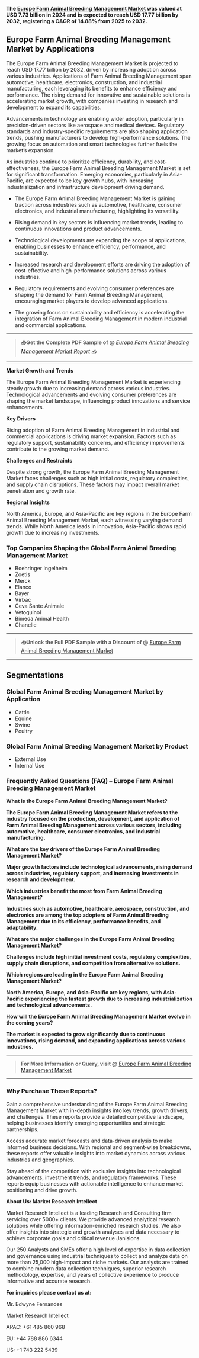 <p><strong>The <a href="https://www.marketresearchintellect.com/download-sample/?rid=236559&amp;utm_source=Pulse-April-Europe&amp;utm_medium=852">Europe Farm Animal Breeding Management Market</a> was valued at USD 7.73 billion in 2024 and is expected to reach USD 17.77 billion by 2032, registering a CAGR of 14.88% from 2025 to 2032.</strong></p><h2>Europe Farm Animal Breeding Management Market by Applications&nbsp;</h2><p><p>The Europe Farm Animal Breeding Management Market is projected to reach USD 17.77 billion by 2032, driven by increasing adoption across various industries. Applications of Farm Animal Breeding Management span automotive, healthcare, electronics, construction, and industrial manufacturing, each leveraging its benefits to enhance efficiency and performance. The rising demand for innovative and sustainable solutions is accelerating market growth, with companies investing in research and development to expand its capabilities.</p><p>Advancements in technology are enabling wider adoption, particularly in precision-driven sectors like aerospace and medical devices. Regulatory standards and industry-specific requirements are also shaping application trends, pushing manufacturers to develop high-performance solutions. The growing focus on automation and smart technologies further fuels the market&rsquo;s expansion.</p><p>As industries continue to prioritize efficiency, durability, and cost-effectiveness, the Europe Farm Animal Breeding Management Market is set for significant transformation. Emerging economies, particularly in Asia-Pacific, are expected to be key growth hubs, with increasing industrialization and infrastructure development driving demand.</p></p><ul><li><p>The Europe Farm Animal Breeding Management Market is gaining traction across industries such as automotive, healthcare, consumer electronics, and industrial manufacturing, highlighting its versatility.</p></li><li><p>Rising demand in key sectors is influencing market trends, leading to continuous innovations and product advancements.</p></li><li><p>Technological developments are expanding the scope of applications, enabling businesses to enhance efficiency, performance, and sustainability.</p></li><li><p>Increased research and development efforts are driving the adoption of cost-effective and high-performance solutions across various industries.</p></li><li><p>Regulatory requirements and evolving consumer preferences are shaping the demand for Farm Animal Breeding Management, encouraging market players to develop advanced applications.</p></li><li><p>The growing focus on sustainability and efficiency is accelerating the integration of Farm Animal Breeding Management in modern industrial and commercial applications.</p></li></ul><hr /><blockquote><p><strong><span class="font-[700]">📥Get the Complete PDF Sample of @ </span></strong><em><span class="font-[700]"><a href="https://www.marketresearchintellect.com/download-sample/?rid=236559&amp;utm_source=Pulse-April-Europe&amp;utm_medium=852" target="_blank" data-tracking-control-name="article-ssr-frontend-pulse_little-text-block" data-tracking-will-navigate="" data-test-link="">Europe Farm Animal Breeding Management Market Report</a>&nbsp;📥</span></em></p></blockquote><hr /><p class="" data-start="77" data-end="360"><strong data-start="77" data-end="105">Market Growth and Trends</strong></p><p class="" data-start="77" data-end="360">The Europe Farm Animal Breeding Management Market is experiencing steady growth due to increasing demand across various industries. Technological advancements and evolving consumer preferences are shaping the market landscape, influencing product innovations and service enhancements.</p><p class="" data-start="362" data-end="606"><strong data-start="362" data-end="377">Key Drivers</strong></p><p class="" data-start="362" data-end="606">Rising adoption of Farm Animal Breeding Management in industrial and commercial applications is driving market expansion. Factors such as regulatory support, sustainability concerns, and efficiency improvements contribute to the growing market demand.</p><p class="" data-start="608" data-end="849"><strong data-start="608" data-end="637">Challenges and Restraints</strong></p><p class="" data-start="608" data-end="849">Despite strong growth, the Europe Farm Animal Breeding Management Market faces challenges such as high initial costs, regulatory complexities, and supply chain disruptions. These factors may impact overall market penetration and growth rate.</p><p class="" data-start="851" data-end="1095"><strong data-start="851" data-end="872">Regional Insights</strong></p><p class="" data-start="851" data-end="1095">North America, Europe, and Asia-Pacific are key regions in the Europe Farm Animal Breeding Management Market, each witnessing varying demand trends. While North America leads in innovation, Asia-Pacific shows rapid growth due to increasing investments.</p><p><h3>Top Companies Shaping the Global Farm Animal Breeding Management Market </h3><ul><li>Boehringer Ingelheim</li><li>Zoetis</li><li>Merck</li><li>Elanco</li><li>Bayer</li><li>Virbac</li><li>Ceva Sante Animale</li><li>Vetoquinol</li><li>Bimeda Animal Health</li><li>Chanelle</li></ul></p><hr /><blockquote><p><strong>📥Unlock the Full PDF Sample with a Discount of @</strong> <a href="https://www.marketresearchintellect.com/ask-for-discount/?rid=236559&amp;utm_source=Pulse-April-Europe&amp;utm_medium=852">Europe Farm Animal Breeding Management Market</a></p></blockquote><hr /><p><h2>Segmentations</h2><h3>Global Farm Animal Breeding Management Market by Application</h3><ul><li>Cattle</li><li>Equine</li><li>Swine</li><li>Poultry</li></ul><h3>Global Farm Animal Breeding Management Market by Product</h3><ul><li>External Use</li><li>Internal Use</li></ul></p><h3><strong>Frequently Asked Questions (FAQ) &ndash; Europe Farm Animal Breeding Management Market</strong></h3><p><strong>What is the Europe Farm Animal Breeding Management Market?</strong></p><p><strong>The Europe Farm Animal Breeding Management Market refers to the industry focused on the production, development, and application of Farm Animal Breeding Management across various sectors, including automotive, healthcare, consumer electronics, and industrial manufacturing.</strong></p><p><strong>What are the key drivers of the Europe Farm Animal Breeding Management Market?</strong></p><p><strong>Major growth factors include technological advancements, rising demand across industries, regulatory support, and increasing investments in research and development.</strong></p><p><strong>Which industries benefit the most from Farm Animal Breeding Management?</strong></p><p><strong>Industries such as automotive, healthcare, aerospace, construction, and electronics are among the top adopters of Farm Animal Breeding Management due to its efficiency, performance benefits, and adaptability.</strong></p><p><strong>What are the major challenges in the Europe Farm Animal Breeding Management Market?</strong></p><p><strong>Challenges include high initial investment costs, regulatory complexities, supply chain disruptions, and competition from alternative solutions.</strong></p><p><strong>Which regions are leading in the Europe Farm Animal Breeding Management Market?</strong></p><p><strong>North America, Europe, and Asia-Pacific are key regions, with Asia-Pacific experiencing the fastest growth due to increasing industrialization and technological advancements.</strong></p><p><strong>How will the Europe Farm Animal Breeding Management Market evolve in the coming years?</strong></p><p><strong>The market is expected to grow significantly due to continuous innovations, rising demand, and expanding applications across various industries.</strong></p><hr /><blockquote><p><span class="font-[700]"><strong>For More Information or Query, visit&nbsp;@</strong>&nbsp;</span><span class="font-[700]"><a href="https://www.marketresearchintellect.com/product/global-farm-animal-breeding-management-market-size-and-forecast-2/?utm_source=Linkedin&utm_medium=852" target="_blank" data-tracking-control-name="article-ssr-frontend-pulse_little-text-block" data-tracking-will-navigate="" data-test-link="">Europe Farm Animal Breeding Management Market</a></span></p></blockquote><hr /><h3><strong data-start="0" data-end="31">Why Purchase These Reports?</strong></h3><p class="" data-start="35" data-end="297">Gain a comprehensive understanding of the Europe Farm Animal Breeding Management Market with in-depth insights into key trends, growth drivers, and challenges. These reports provide a detailed competitive landscape, helping businesses identify emerging opportunities and strategic partnerships.</p><p class="" data-start="299" data-end="540">Access accurate market forecasts and data-driven analysis to make informed business decisions. With regional and segment-wise breakdowns, these reports offer valuable insights into market dynamics across various industries and geographies.</p><p class="" data-start="542" data-end="784">Stay ahead of the competition with exclusive insights into technological advancements, investment trends, and regulatory frameworks. These reports equip businesses with actionable intelligence to enhance market positioning and drive growth.</p><p><strong><span class="font-[700]">About Us: Market Research Intellect</span></strong></p><p><span class="">Market Research Intellect is a leading Research and Consulting firm servicing over 5000+ clients. We provide advanced analytical research solutions while offering information-enriched research studies.&nbsp;</span>We also offer insights into strategic and growth analyses and data necessary to achieve corporate goals and critical revenue Janisions.</p><p><span class="">Our 250 Analysts and SMEs offer a high level of expertise in data collection and governance using industrial techniques to collect and analyze data on more than 25,000 high-impact and niche markets. Our analysts are trained to combine modern data collection techniques, superior research methodology, expertise, and years of collective experience to produce informative and accurate research.</span></p><p><strong>For inquiries please contact us at:</strong></p><p>Mr. Edwyne Fernandes</p><p>Market Research Intellect</p><p>APAC: +61 485 860 968</p><p>EU: +44 788 886 6344</p><p>US: +1 743 222 5439</p>